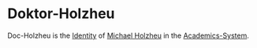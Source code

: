 # Doktor-Holzheu

Doc-Holzheu is the [Identity](170000000.md) of [Michael Holzheu](0.md) in the [Academics-System](600000.md).
